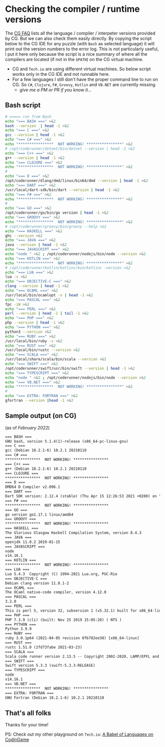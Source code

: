 # Checking the compiler / runtime versions

The [CG FAQ](https://www.codingame.com/playgrounds/40701/help-center/languages-versions) lists all the language / compiler / interpeter versions provided by CG.
But we can also check them easily directly. By copying the script below to the CG IDE for any puzzle (with `Bash` as selected language) it will print out the version numbers to the error log. This is not particularly useful, I put it here only because the script is a nice summary of where all the compilers are located (if not in the `$PATH`) on the CG virtual machine.

* CG and `Tech.io` are using different virtual machines. So below script works only in the CG IDE and not runnable here.
* For a few languages I still don't have the proper command line to run on CG. So `C#`, `Clojure`, `F#`, `Groovy`, `Kotlin` and `VB.NET` are currently missing.
    * _give me a PM or PR if you know it..._

## Bash script

```bash
# ===== run from Bash
echo "=== BASH ===" >&2
bash --version  | head -1 >&2
echo "=== C ===" >&2
gcc --version | head -1 >&2
echo "=== C# ===" >&2
echo "****************  NOT WORKING! ****************" >&2
# /opt/coderunner/dotnet/bin/dotnet --version | head -1 >&2
echo "=== C++ ===" >&2
g++ --version | head -1 >&2
echo "=== CLOJURE ===" >&2
echo "****************  NOT WORKING! ****************" >&2
#
echo "=== D ===" >&2
/opt/coderunner/dlang/dmd/linux/bin64/dmd --version | head -1 >&2
echo "=== DART ===" >&2
/usr/local/dart-sdk/bin/dart --version | head -1 >&2
echo "=== F# ===" >&2
echo "****************  NOT WORKING! ****************" >&2
#
echo "=== GO ===" >&2
/opt/coderunner/go/bin/go version | head -1 >&2
echo "=== GROOVY ===" >&2
echo "****************  NOT WORKING! ****************" >&2
# /opt/coderunner/groovy/bin/groovy --help >&2
echo "=== HASKELL ===" >&2
ghc --version >&2
echo "=== JAVA ===" >&2
java --version | head -1 >&2
echo "=== JAVASCRIPT ===" >&2
echo "node " >&2 ; /opt/coderunner/nodejs/bin/node --version >&2
echo "=== KOTLIN ===" >&2
echo "****************  NOT WORKING! ****************" >&2
# /opt/coderunner/kotlin/kotlinc/bin/kotlinc -version >&2
echo "=== LUA ===" >&2
lua -v >&2
echo "=== OBJECTIVE-C ===" >&2
clang --version | head -1 >&2
echo "=== OCAML ===" >&2
/usr/local/bin/ocamlopt -v | head -1 >&2
echo "=== PASCAL ===" >&2
fpc -iW >&2
echo "=== PERL ===" >&2
perl --version | head -2 | tail -1 >&2
echo "=== PHP ===" >&2
php --version | head -1 >&2
echo "=== PYTHON ===" >&2
python3 --version >&2
echo "=== RUBY ===" >&2
/usr/local/bin/ruby -v >&2
echo "=== RUST ===" >&2
/usr/local/bin/rustc --version >&2
echo "=== SCALA ===" >&2
/usr/local/share/scala/bin/scala --version >&2
echo "=== SWIFT ===" >&2
/opt/coderunner/swift/usr/bin/swift --version | head -1 >&2
echo "=== TYPESCRIPT ===" >&2
echo "node " >&2 ; /opt/coderunner/nodejs/bin/node --version >&2
echo "=== VB.NET ===" >&2
echo "****************  NOT WORKING! ****************" >&2
#
echo "=== EXTRA: FORTRAN ===" >&2
gfortran --version |head -1 >&2
```

## Sample output (on CG)

(as of _February 2022_)

```txt
=== BASH ===
GNU bash, version 5.1.4(1)-release (x86_64-pc-linux-gnu)
=== C ===
gcc (Debian 10.2.1-6) 10.2.1 20210110
=== C# ===
****************  NOT WORKING! ****************
=== C++ ===
g++ (Debian 10.2.1-6) 10.2.1 20210110
=== CLOJURE ===
****************  NOT WORKING! ****************
=== D ===
DMD64 D Compiler v2.096.1
=== DART ===
Dart SDK version: 2.12.4 (stable) (Thu Apr 15 12:26:53 2021 +0200) on "linux_x64"
=== F# ===
****************  NOT WORKING! ****************
=== GO ===
go version go1.17.1 linux/amd64
=== GROOVY ===
****************  NOT WORKING! ****************
=== HASKELL ===
The Glorious Glasgow Haskell Compilation System, version 8.4.3
=== JAVA ===
openjdk 11.0.2 2019-01-15
=== JAVASCRIPT ===
node
v14.16.1
=== KOTLIN ===
****************  NOT WORKING! ****************
=== LUA ===
Lua 5.4.3  Copyright (C) 1994-2021 Lua.org, PUC-Rio
=== OBJECTIVE-C ===
Debian clang version 11.0.1-2
=== OCAML ===
The OCaml native-code compiler, version 4.12.0
=== PASCAL ===
3.2.0
=== PERL ===
This is perl 5, version 32, subversion 1 (v5.32.1) built for x86_64-linux-gnu-thread-multi
=== PHP ===
PHP 7.3.9 (cli) (built: Nov 25 2019 15:05:20) ( NTS )
=== PYTHON ===
Python 3.9.9
=== RUBY ===
ruby 3.0.1p64 (2021-04-05 revision 0fb782ee38) [x86_64-linux]
=== RUST ===
rustc 1.51.0 (2fd73fabe 2021-03-23)
=== SCALA ===
Scala code runner version 2.13.5 -- Copyright 2002-2020, LAMP/EPFL and Lightbend, Inc.
=== SWIFT ===
Swift version 5.3.3 (swift-5.3.3-RELEASE)
=== TYPESCRIPT ===
node
v14.16.1
=== VB.NET ===
****************  NOT WORKING! ****************
=== EXTRA: FORTRAN ===
GNU Fortran (Debian 10.2.1-6) 10.2.1 20210110
```

## That's all folks

Thanks for your time!

PS: Check out my other playground on `Tech.io`: [A Babel of Languages on CodinGame](https://www.codingame.com/playgrounds/56997/a-babel-of-languages-on-codingame/intro)
